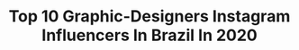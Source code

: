 ---
title: Top 10 Graphic-Designers Instagram Influencers In Brazil In 2020
description: >-
  Find top graphic-designers Instagram influencers in Brazil in 2020. Most popular hashtags: # #diego #mufcfans #happybirthday.
platform: Instagram
profiles:
  - username: "hftxart"
    fullname: >-
      Helena | Digital illustrator
    location: "Brazil"
    followers: 10998
    engagement: 1705
    commentsToLikes: 0.041685
    id: ckaosncpzs7ui0i78cg18wqc3
    verified: false
    hashtags: "#sailormoon"
  - username: "matoslissa"
    fullname: >-
      Melissa Matos
    location: "Brazil"
    followers: 68839
    engagement: 590
    commentsToLikes: 0.030329
    id: ckap71v1yia2g0i78vyoo9q45
    verified: false
    hashtags: ""
  - username: "lais_tom"
    fullname: >-
      Laís Tomaselli | Florianópolis
    location: "Brazil"
    followers: 7314
    engagement: 1073
    commentsToLikes: 0.040060
    id: ck1386keheq810i19s7u1a9vy
    verified: false
    hashtags: ""
  - username: "romarinhoart"
    fullname: >-
      Romárinho dos Teclados (em 🏠)
    location: "Brazil"
    followers: 7478
    engagement: 929
    commentsToLikes: 0.125710
    id: ckaoyg5wuhdwu0i785fh2fkeg
    verified: false
    hashtags: "#fiqueemcasa, #manowalter, #sergipe, #teclas"
  - username: "giulia.yeyo"
    fullname: >-
      Giulia Giugno (줄리아)
    location: "Brazil"
    followers: 23818
    engagement: 1058
    commentsToLikes: 0.004772
    id: ck14gtit86yac0i19npcca3ri
    verified: false
    hashtags: ""
  - username: "lacdsgn"
    fullname: >-
      Paolo Lacava
    location: "Brazil"
    followers: 5211
    engagement: 1343
    commentsToLikes: 0.016558
    id: ck8tasolfswfi0j78yamo62w7
    verified: false
    hashtags: "#socceredits, #antogriezmann, #serieatim, #adobe"
  - username: "palumalerba"
    fullname: >-
      Palu | Living my best life ✈️
    location: "Brazil"
    followers: 8839
    engagement: 620
    commentsToLikes: 0.023214
    id: ck6tsugr76wbk0j71c3m6sj6v
    verified: false
    hashtags: ""
  - username: "rezamhassani"
    fullname: >-
      RezaMHassani
    location: "Brazil"
    followers: 2387
    engagement: 1448
    commentsToLikes: 0.188634
    id: ck6trs66g0s270j71ikcnqeuy
    verified: false
    hashtags: "#roozbehbemani, #guitar, #actor, #model"
  - username: "durcot_art"
    fullname: >-
      Durcot
    location: "Brazil"
    followers: 8150
    engagement: 2920
    commentsToLikes: 0.022278
    id: ck8t5cfk69mv40j78qldmtd5c
    verified: false
    hashtags: "#color, #dise, #artstationhq, #instaartist"
  - username: "takad444"
    fullname: >-
      Takada ∆³
    location: "Brazil"
    followers: 19251
    engagement: 1328
    commentsToLikes: 0.013151
    id: ck5c89sym91m70i110ky9xwcd
    verified: false
    hashtags: ""
---